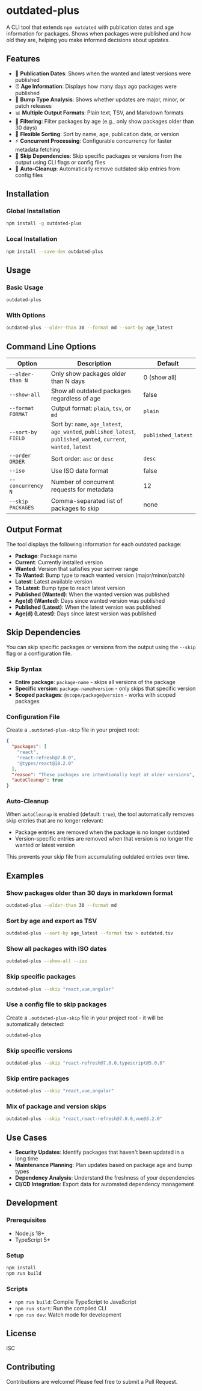 # outdated-plus

A CLI tool that extends `npm outdated` with publication dates and age information for packages. Shows when packages were published and how old they are, helping you make informed decisions about updates.

## Features

- 📅 **Publication Dates**: Shows when the wanted and latest versions were published
- ⏰ **Age Information**: Displays how many days ago packages were published
- 🔄 **Bump Type Analysis**: Shows whether updates are major, minor, or patch releases
- 📊 **Multiple Output Formats**: Plain text, TSV, and Markdown formats
- 🎯 **Filtering**: Filter packages by age (e.g., only show packages older than 30 days)
- 🔀 **Flexible Sorting**: Sort by name, age, publication date, or version
- ⚡ **Concurrent Processing**: Configurable concurrency for faster metadata fetching
- 🚫 **Skip Dependencies**: Skip specific packages or versions from the output using CLI flags or config files
- 🧹 **Auto-Cleanup**: Automatically remove outdated skip entries from config files

## Installation

### Global Installation
```bash
npm install -g outdated-plus
```

### Local Installation
```bash
npm install --save-dev outdated-plus
```

## Usage

### Basic Usage
```bash
outdated-plus
```

### With Options
```bash
outdated-plus --older-than 30 --format md --sort-by age_latest
```

## Command Line Options

| Option | Description | Default |
|--------|-------------|---------|
| `--older-than N` | Only show packages older than N days | 0 (show all) |
| `--show-all` | Show all outdated packages regardless of age | false |
| `--format FORMAT` | Output format: `plain`, `tsv`, or `md` | `plain` |
| `--sort-by FIELD` | Sort by: `name`, `age_latest`, `age_wanted`, `published_latest`, `published_wanted`, `current`, `wanted`, `latest` | `published_latest` |
| `--order ORDER` | Sort order: `asc` or `desc` | `desc` |
| `--iso` | Use ISO date format | false |
| `--concurrency N` | Number of concurrent requests for metadata | 12 |
| `--skip PACKAGES` | Comma-separated list of packages to skip | none |

## Output Format

The tool displays the following information for each outdated package:

- **Package**: Package name
- **Current**: Currently installed version
- **Wanted**: Version that satisfies your semver range
- **To Wanted**: Bump type to reach wanted version (major/minor/patch)
- **Latest**: Latest available version
- **To Latest**: Bump type to reach latest version
- **Published (Wanted)**: When the wanted version was published
- **Age(d) (Wanted)**: Days since wanted version was published
- **Published (Latest)**: When the latest version was published
- **Age(d) (Latest)**: Days since latest version was published

## Skip Dependencies

You can skip specific packages or versions from the output using the `--skip` flag or a configuration file.

### Skip Syntax

- **Entire package**: `package-name` - skips all versions of the package
- **Specific version**: `package-name@version` - only skips that specific version
- **Scoped packages**: `@scope/package@version` - works with scoped packages

### Configuration File

Create a `.outdated-plus-skip` file in your project root:

```json
{
  "packages": [
    "react",
    "react-refresh@7.0.0",
    "@types/react@18.2.0"
  ],
  "reason": "These packages are intentionally kept at older versions",
  "autoCleanup": true
}
```

### Auto-Cleanup

When `autoCleanup` is enabled (default: `true`), the tool automatically removes skip entries that are no longer relevant:

- Package entries are removed when the package is no longer outdated
- Version-specific entries are removed when that version is no longer the wanted or latest version

This prevents your skip file from accumulating outdated entries over time.

## Examples

### Show packages older than 30 days in markdown format
```bash
outdated-plus --older-than 30 --format md
```

### Sort by age and export as TSV
```bash
outdated-plus --sort-by age_latest --format tsv > outdated.tsv
```

### Show all packages with ISO dates
```bash
outdated-plus --show-all --iso
```

### Skip specific packages
```bash
outdated-plus --skip "react,vue,angular"
```

### Use a config file to skip packages
Create a `.outdated-plus-skip` file in your project root - it will be automatically detected:

```bash
outdated-plus
```

### Skip specific versions
```bash
outdated-plus --skip "react-refresh@7.0.0,typescript@5.0.0"
```

### Skip entire packages
```bash
outdated-plus --skip "react,vue,angular"
```

### Mix of package and version skips
```bash
outdated-plus --skip "react,react-refresh@7.0.0,vue@3.2.0"
```

## Use Cases

- **Security Updates**: Identify packages that haven't been updated in a long time
- **Maintenance Planning**: Plan updates based on package age and bump types
- **Dependency Analysis**: Understand the freshness of your dependencies
- **CI/CD Integration**: Export data for automated dependency management

## Development

### Prerequisites
- Node.js 18+
- TypeScript 5+

### Setup
```bash
npm install
npm run build
```

### Scripts
- `npm run build`: Compile TypeScript to JavaScript
- `npm run start`: Run the compiled CLI
- `npm run dev`: Watch mode for development

## License

ISC

## Contributing

Contributions are welcome! Please feel free to submit a Pull Request.
